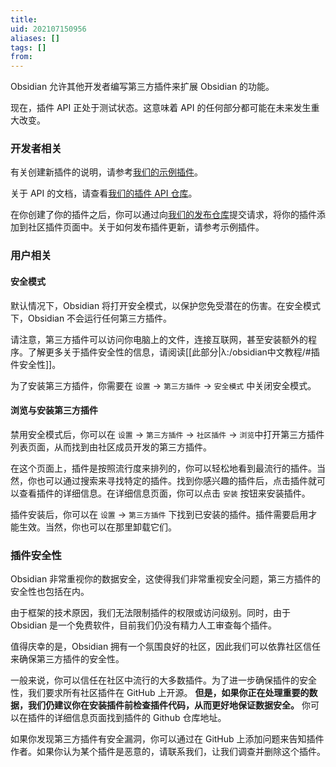 ```yaml
---
title: 
uid: 202107150956
aliases: []
tags: []
from: 
---
```


Obsidian 允许其他开发者编写第三方插件来扩展 Obsidian 的功能。

现在，插件 API 正处于测试状态。这意味着 API 的任何部分都可能在未来发生重大改变。

### 开发者相关

有关创建新插件的说明，请参考[我们的示例插件](https://github.com/obsidianmd/obsidian-sample-plugin)。

关于 API 的文档，请查看[我们的插件 API 仓库](https://github.com/obsidianmd/obsidian-api)。

在你创建了你的插件之后，你可以通过向[我们的发布仓库](https://github.com/obsidianmd/obsidian-releases)提交请求，将你的插件添加到社区插件页面中。关于如何发布插件更新，请参考示例插件。

### 用户相关

#### 安全模式

默认情况下，Obsidian 将打开安全模式，以保护您免受潜在的伤害。在安全模式下，Obsidian 不会运行任何第三方插件。

请注意，第三方插件可以访问你电脑上的文件，连接互联网，甚至安装额外的程序。了解更多关于插件安全性的信息，请阅读[[此部分|λ:/obsidian中文教程/#插件安全性]]。

为了安装第三方插件，你需要在 `设置` -> `第三方插件` -> `安全模式` 中关闭安全模式。

#### 浏览与安装第三方插件

禁用安全模式后，你可以在 `设置` -> `第三方插件` -> `社区插件` -> `浏览`中打开第三方插件列表页面，从而找到由社区成员开发的第三方插件。

在这个页面上，插件是按照流行度来排列的，你可以轻松地看到最流行的插件。当然，你也可以通过搜索来寻找特定的插件。找到你感兴趣的插件后，点击插件就可以查看插件的详细信息。在详细信息页面，你可以点击 `安装` 按钮来安装插件。

插件安装后，你可以在 `设置` -> `第三方插件` 下找到已安装的插件。插件需要启用才能生效。当然，你也可以在那里卸载它们。

### 插件安全性

Obsidian 非常重视你的数据安全，这使得我们非常重视安全问题，第三方插件的安全性也包括在内。

由于框架的技术原因，我们无法限制插件的权限或访问级别。同时，由于 Obsidian 是一个免费软件，目前我们仍没有精力人工审查每个插件。

值得庆幸的是，Obsidian 拥有一个氛围良好的社区，因此我们可以依靠社区信任来确保第三方插件的安全性。

一般来说，你可以信任在社区中流行的大多数插件。为了进一步确保插件的安全性，我们要求所有社区插件在 GitHub 上开源。 **但是，如果你正在处理重要的数据，我们仍建议你在安装插件前检查插件代码，从而更好地保证数据安全。** 你可以在插件的详细信息页面找到插件的 Github 仓库地址。

如果你发现第三方插件有安全漏洞，你可以通过在 GitHub 上添加问题来告知插件作者。如果你认为某个插件是恶意的，请联系我们，让我们调查并删除这个插件。
